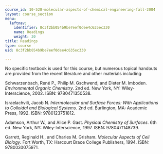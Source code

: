 ```yaml
---
course_id: 10-520-molecular-aspects-of-chemical-engineering-fall-2004
layout: course_section
menu:
  leftnav:
    identifier: 8c3f2bb054b9be7eef0dee4c635ec330
    name: Readings
    weight: 30
title: Readings
type: course
uid: 8c3f2bb054b9be7eef0dee4c635ec330

---
```


No specific textbook is used for this course, but numerous topical handouts are provided from the recent literature and other materials including:

Schwarzenbach, René P., Philip M. Gschwend, and Dieter M. Imboden. _Environmental Organic Chemistry_. 2nd ed. New York, NY: Wiley-Interscience, 2002. ISBN: 9780471350538.

Israelachvili, Jacob N. _Intermolecular and Surface Forces: With Applications to Colloidal and Biological Systems_. 2nd ed. Burlington, MA: Academic Press, 1992. ISBN: 9780123751812.

Adamson, Arthur W., and Alice P. Gast. _Physical Chemistry of Surfaces_. 6th ed. New York, NY: Wiley-Interscience, 1997. ISBN: 9780471148739.

Garrett, Reginald H., and Charles M. Grisham. _Molecular Aspects of Cell Biology_. Fort Worth, TX: Harcourt Brace College Publishers, 1994. ISBN: 9780030075971.